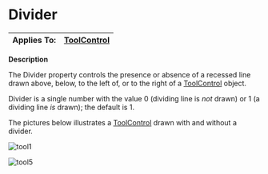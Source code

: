 




<h1 class="heading"><span class="name">Divider</span></h1>

| Applies To: | [ToolControl](./toolcontrol.md) |
| --- | ---  |


**Description**


The Divider property controls the presence or absence of a recessed line drawn above, below, to the left of, or to the right of a [ToolControl](./toolcontrol.md) object.


Divider is a single number with the value 0 (dividing line is *not* drawn) or 1 (a dividing line *is* drawn); the default is 1.


The pictures below illustrates a [ToolControl](./toolcontrol.md) drawn with and without a divider.


![tool1](../img/tool1.gif)


![tool5](../img/tool5.gif)



